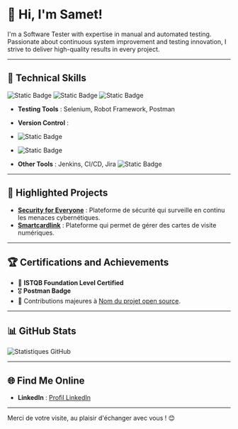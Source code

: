 
# 👋 Hi, I'm Samet!
I'm a Software Tester with expertise in manual and automated testing.
Passionate about continuous system improvement and testing innovation, I strive to deliver high-quality results in every project.


---

## 🚀 Technical Skills
![Static Badge](https://img.shields.io/badge/code-Java-red?style=plastic)
![Static Badge](https://img.shields.io/badge/code-Python-blue?style=plastic&logo=Python&logoColor=yellow)
![Static Badge](https://img.shields.io/badge/code-MySQL-orange?style=plastic&logo=MySQL&logoColor=blue)



- **Testing Tools** : Selenium, Robot Framework, Postman  
- **Version Control** :
- ![Static Badge](https://img.shields.io/badge/code-Git-blue?style=plastic&logo=Git&logoColor=orange)
- ![Static Badge](https://img.shields.io/badge/tools-Gitlab-blue?style=plastic&logo=Gitlab&logoColor=blue)


- **Other Tools** : Jenkins, CI/CD, Jira
![Static Badge](https://img.shields.io/badge/tools-Jira-blue?style=plastic&logo=Jira&logoColor=blue)



---

## 🌟 Highlighted Projects
- **[Security for Everyone](#)** : Plateforme de sécurité qui surveille en continu les menaces cybernétiques.
- **[Smartcardlink](#)** : Plateforme qui permet de gérer des cartes de visite numériques.


---

## 🏆 Certifications and Achievements
- 🥇 **ISTQB Foundation Level Certified**  
- 🎖️ **Postman Badge**  
- 🚀 Contributions majeures à [Nom du projet open source](#).

---

## 📊 GitHub Stats
![Statistiques GitHub](https://github-readme-stats.vercel.app/api?username=SametAri&show_icons=true&theme=radical)

---

## 🌐 Find Me Online
- **LinkedIn** : [Profil LinkedIn](https://linkedin.com/in/samet-ari)  


---

Merci de votre visite, au plaisir d'échanger avec vous ! 😊

